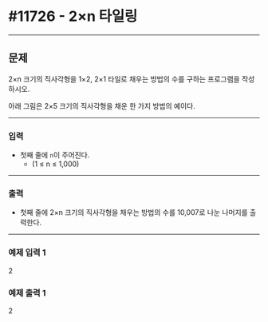 # #11726 - 2×n 타일링

---

## 문제
2×n 크기의 직사각형을 1×2, 2×1 타일로 채우는 방법의 수를 구하는 프로그램을 작성하시오.

아래 그림은 2×5 크기의 직사각형을 채운 한 가지 방법의 예이다.

---

### 입력
- 첫째 줄에 `n`이 주어진다.
    - (1 ≤ n ≤ 1,000)

---

### 출력
- 첫째 줄에 2×n 크기의 직사각형을 채우는 방법의 수를 10,007로 나눈 나머지를 출력한다.

---

### 예제 입력 1
2


### 예제 출력 1
2